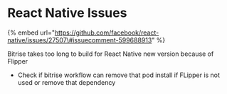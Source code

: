 # React Native Issues

{% embed url="https://github.com/facebook/react-native/issues/27507\#issuecomment-599688913" %}

  
Bitrise takes too long to build for React Native new version because of Flipper  
- Check if bitrise workflow can remove that pod install if FLipper is not used or remove that dependency 

